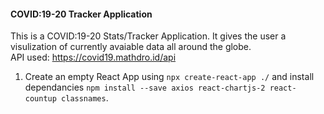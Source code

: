 #### COVID:19-20 Tracker Application

This is a COVID:19-20 Stats/Tracker Application. It gives the user a visulization of currently avaiable data all around the globe. <br />
API used: https://covid19.mathdro.id/api

1. Create an empty React App using ```npx create-react-app ./``` and install dependancies ```npm install --save axios react-chartjs-2 react-countup classnames```.


